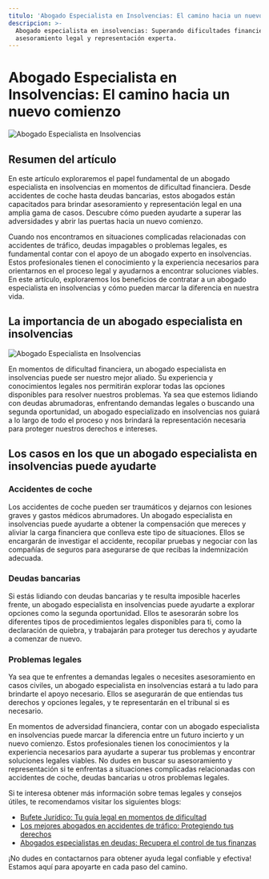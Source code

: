 ```yaml
---
titulo: 'Abogado Especialista en Insolvencias: El camino hacia un nuevo comienzo'
descripcion: >-
  Abogado especialista en insolvencias: Superando dificultades financieras con
  asesoramiento legal y representación experta.
---
```


# Abogado Especialista en Insolvencias: El camino hacia un nuevo comienzo

![Abogado Especialista en Insolvencias](./img/abogado-especialista-en-insolvencias-1.webp)

## Resumen del artículo

En este artículo exploraremos el papel fundamental de un abogado especialista en insolvencias en momentos de dificultad financiera. Desde accidentes de coche hasta deudas bancarias, estos abogados están capacitados para brindar asesoramiento y representación legal en una amplia gama de casos. Descubre cómo pueden ayudarte a superar las adversidades y abrir las puertas hacia un nuevo comienzo.



Cuando nos encontramos en situaciones complicadas relacionadas con accidentes de tráfico, deudas impagables o problemas legales, es fundamental contar con el apoyo de un abogado experto en insolvencias. Estos profesionales tienen el conocimiento y la experiencia necesarios para orientarnos en el proceso legal y ayudarnos a encontrar soluciones viables. En este artículo, exploraremos los beneficios de contratar a un abogado especialista en insolvencias y cómo pueden marcar la diferencia en nuestra vida.

## La importancia de un abogado especialista en insolvencias

![Abogado Especialista en Insolvencias](./img/abogado-especialista-en-insolvencias-2.webp)

En momentos de dificultad financiera, un abogado especialista en insolvencias puede ser nuestro mejor aliado. Su experiencia y conocimientos legales nos permitirán explorar todas las opciones disponibles para resolver nuestros problemas. Ya sea que estemos lidiando con deudas abrumadoras, enfrentando demandas legales o buscando una segunda oportunidad, un abogado especializado en insolvencias nos guiará a lo largo de todo el proceso y nos brindará la representación necesaria para proteger nuestros derechos e intereses.

## Los casos en los que un abogado especialista en insolvencias puede ayudarte

### Accidentes de coche

Los accidentes de coche pueden ser traumáticos y dejarnos con lesiones graves y gastos médicos abrumadores. Un abogado especialista en insolvencias puede ayudarte a obtener la compensación que mereces y aliviar la carga financiera que conlleva este tipo de situaciones. Ellos se encargarán de investigar el accidente, recopilar pruebas y negociar con las compañías de seguros para asegurarse de que recibas la indemnización adecuada.

### Deudas bancarias

Si estás lidiando con deudas bancarias y te resulta imposible hacerles frente, un abogado especialista en insolvencias puede ayudarte a explorar opciones como la segunda oportunidad. Ellos te asesorarán sobre los diferentes tipos de procedimientos legales disponibles para ti, como la declaración de quiebra, y trabajarán para proteger tus derechos y ayudarte a comenzar de nuevo.

### Problemas legales

Ya sea que te enfrentes a demandas legales o necesites asesoramiento en casos civiles, un abogado especialista en insolvencias estará a tu lado para brindarte el apoyo necesario. Ellos se asegurarán de que entiendas tus derechos y opciones legales, y te representarán en el tribunal si es necesario.









En momentos de adversidad financiera, contar con un abogado especialista en insolvencias puede marcar la diferencia entre un futuro incierto y un nuevo comienzo. Estos profesionales tienen los conocimientos y la experiencia necesarios para ayudarte a superar tus problemas y encontrar soluciones legales viables. No dudes en buscar su asesoramiento y representación si te enfrentas a situaciones complicadas relacionadas con accidentes de coche, deudas bancarias u otros problemas legales.




Si te interesa obtener más información sobre temas legales y consejos útiles, te recomendamos visitar los siguientes blogs:




- [Bufete Jurídico: Tu guía legal en momentos de dificultad](bufete-juridico)
- [Los mejores abogados en accidentes de tráfico: Protegiendo tus derechos](los-mejores-abogados-en-accidentes-de-trafico)
- [Abogados especialistas en deudas: Recupera el control de tus finanzas](abogados-especialistas-en-deudas)




¡No dudes en contactarnos para obtener ayuda legal confiable y efectiva! Estamos aquí para apoyarte en cada paso del camino.











